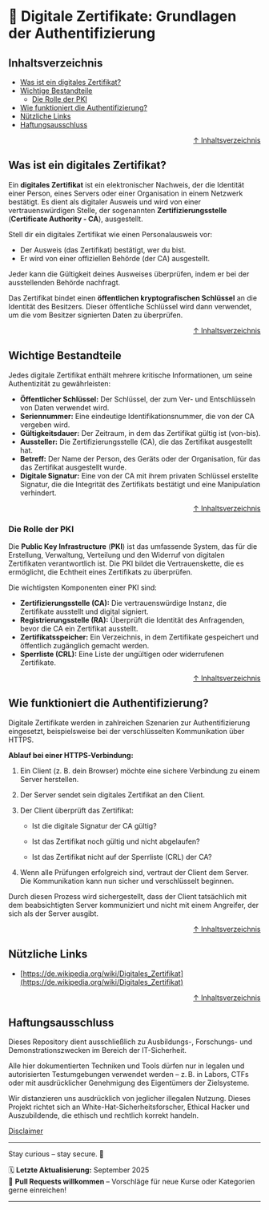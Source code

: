 # 🔐 Digitale Zertifikate: Grundlagen der Authentifizierung

## Inhaltsverzeichnis
- [Was ist ein digitales Zertifikat?](#was-ist-ein-digitales-zertifikat)
- [Wichtige Bestandteile](#wichtige-bestandteile)
    - [Die Rolle der PKI](#die-rolle-der-pki)
- [Wie funktioniert die Authentifizierung?](#wie-funktioniert-die-authentifizierung)
- [Nützliche Links](#nützliche-links)
- [Haftungsausschluss](#haftungsausschluss)


<div align=right>

[↑ Inhaltsverzeichnis](#inhaltsverzeichnis)

</div>


## Was ist ein digitales Zertifikat?
Ein **digitales Zertifikat** ist ein elektronischer Nachweis, der die Identität einer Person, eines Servers oder einer Organisation in einem Netzwerk bestätigt. Es dient als digitaler Ausweis und wird von einer vertrauenswürdigen Stelle, der sogenannten **Zertifizierungsstelle** (**Certificate Authority - CA**), ausgestellt.

Stell dir ein digitales Zertifikat wie einen Personalausweis vor:

- Der Ausweis (das Zertifikat) bestätigt, wer du bist.
- Er wird von einer offiziellen Behörde (der CA) ausgestellt.

Jeder kann die Gültigkeit deines Ausweises überprüfen, indem er bei der ausstellenden Behörde nachfragt.

Das Zertifikat bindet einen **öffentlichen kryptografischen Schlüssel** an die Identität des Besitzers. Dieser öffentliche Schlüssel wird dann verwendet, um die vom Besitzer signierten Daten zu überprüfen.


<div align=right>

[↑ Inhaltsverzeichnis](#inhaltsverzeichnis)

</div>

## Wichtige Bestandteile
Jedes digitale Zertifikat enthält mehrere kritische Informationen, um seine Authentizität zu gewährleisten:

- **Öffentlicher Schlüssel:** Der Schlüssel, der zum Ver- und Entschlüsseln von Daten verwendet wird.
- **Seriennummer:** Eine eindeutige Identifikationsnummer, die von der CA vergeben wird.
- **Gültigkeitsdauer:** Der Zeitraum, in dem das Zertifikat gültig ist (von-bis).
- **Aussteller:** Die Zertifizierungsstelle (CA), die das Zertifikat ausgestellt hat.
- **Betreff:** Der Name der Person, des Geräts oder der Organisation, für das das Zertifikat ausgestellt wurde.
- **Digitale Signatur:** Eine von der CA mit ihrem privaten Schlüssel erstellte Signatur, die die Integrität des Zertifikats bestätigt und eine Manipulation verhindert.


<div align=right>

[↑ Inhaltsverzeichnis](#inhaltsverzeichnis)

</div>


### Die Rolle der PKI
Die **Public Key Infrastructure** (**PKI**) ist das umfassende System, das für die Erstellung, Verwaltung, Verteilung und den Widerruf von digitalen Zertifikaten verantwortlich ist. Die PKI bildet die Vertrauenskette, die es ermöglicht, die Echtheit eines Zertifikats zu überprüfen.

Die wichtigsten Komponenten einer PKI sind:

- **Zertifizierungsstelle (CA):** Die vertrauenswürdige Instanz, die Zertifikate ausstellt und digital signiert.
- **Registrierungsstelle (RA):** Überprüft die Identität des Anfragenden, bevor die CA ein Zertifikat ausstellt.
- **Zertifikatsspeicher:** Ein Verzeichnis, in dem Zertifikate gespeichert und öffentlich zugänglich gemacht werden.
- **Sperrliste (CRL):** Eine Liste der ungültigen oder widerrufenen Zertifikate.


<div align=right>

[↑ Inhaltsverzeichnis](#inhaltsverzeichnis)

</div>

## Wie funktioniert die Authentifizierung?
Digitale Zertifikate werden in zahlreichen Szenarien zur Authentifizierung eingesetzt, beispielsweise bei der verschlüsselten Kommunikation über HTTPS.

**Ablauf bei einer HTTPS-Verbindung:**

1. Ein Client (z. B. dein Browser) möchte eine sichere Verbindung zu einem Server herstellen.

2. Der Server sendet sein digitales Zertifikat an den Client.

3. Der Client überprüft das Zertifikat:

    - Ist die digitale Signatur der CA gültig?

    - Ist das Zertifikat noch gültig und nicht abgelaufen?

    - Ist das Zertifikat nicht auf der Sperrliste (CRL) der CA?

4. Wenn alle Prüfungen erfolgreich sind, vertraut der Client dem Server. Die Kommunikation kann nun sicher und verschlüsselt beginnen.

Durch diesen Prozess wird sichergestellt, dass der Client tatsächlich mit dem beabsichtigten Server kommuniziert und nicht mit einem Angreifer, der sich als der Server ausgibt.


<div align=right>

[↑ Inhaltsverzeichnis](#inhaltsverzeichnis)

</div>

## Nützliche Links
- [https://de.wikipedia.org/wiki/Digitales_Zertifikat](https://de.wikipedia.org/wiki/Digitales_Zertifikat)


<div align=right>

[↑ Inhaltsverzeichnis](#inhaltsverzeichnis)

</div>

## Haftungsausschluss

Dieses Repository dient ausschließlich zu Ausbildungs-, Forschungs- und Demonstrationszwecken im Bereich der IT-Sicherheit.

Alle hier dokumentierten Techniken und Tools dürfen nur in legalen und autorisierten Testumgebungen verwendet werden – z. B. in Labors, CTFs oder mit ausdrücklicher Genehmigung des Eigentümers der Zielsysteme.

Wir distanzieren uns ausdrücklich von jeglicher illegalen Nutzung.
Dieses Projekt richtet sich an White-Hat-Sicherheitsforscher, Ethical Hacker und Auszubildende, die ethisch und rechtlich korrekt handeln.

[Disclaimer](/00-disclaimer/disclaimer.md)

--- 

Stay curious – stay secure. 🔐

🗓️ **Letzte Aktualisierung:** September 2025  
🤝 **Pull Requests willkommen** – Vorschläge für neue Kurse oder Kategorien gerne einreichen!

---